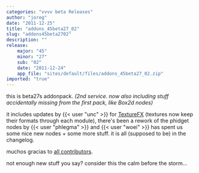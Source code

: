 ```yaml
---
categories: "vvvv beta Releases"
author: "joreg"
date: "2011-12-25"
title: "addons_45beta27_02"
slug: "addons45beta2702"
description: ""
release: 
    major: "45"
    minor: "27"
    sub: "02"
    date: "2011-12-24"
    app_file: "sites/default/files/addons_45beta27_02.zip"
imported: "true"
---
```



this is beta27s addonpack. 
*(2nd service. now also including stuff accidentally missing from the first pack, like Box2d nodes)*

it includes updates by {{< user "unc" >}} for [TextureFX](https://betadocs.vvvv.org/topics/graphics/direct3d-9/texture/video-effects-(texturefx).html) (textures now keep their formats through each module), there's been a rework of the phidget nodes by {{< user "phlegma" >}} and {{< user "woei" >}} has spent us some nice new nodes + some more stuff. it is all (supposed to be) in the changelog. 

muchos gracias to [all contributors](https://github.com/vvvv/vvvv-sdk/contributors). 

not enough new stuff you say? consider this the calm before the storm...